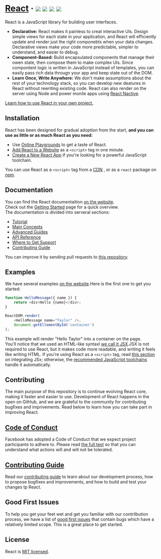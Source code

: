 # [React](https://reactjs.org/)&nbsp;· ![](https://camo.githubusercontent.com/890acbdcb87868b382af9a4b1fac507b9659d9bf/68747470733a2f2f696d672e736869656c64732e696f2f62616467652f6c6963656e73652d4d49542d626c75652e737667)  ![](https://camo.githubusercontent.com/ecb8a503e646dc22ccb59b73ba287c5229580f49/68747470733a2f2f696d672e736869656c64732e696f2f6e706d2f762f72656163742e7376673f7374796c653d666c6174)  ![](https://camo.githubusercontent.com/bfd84ed5d0e5c8d97aea6d7a83aed84ba1a0b191/68747470733a2f2f636972636c6563692e636f6d2f67682f66616365626f6f6b2f72656163742e7376673f7374796c653d736869656c6426636972636c652d746f6b656e3d3a636972636c652d746f6b656e)  ![](https://camo.githubusercontent.com/d4e0f63e9613ee474a7dfdc23c240b9795712c96/68747470733a2f2f696d672e736869656c64732e696f2f62616467652f5052732d77656c636f6d652d627269676874677265656e2e737667)
React is a JavaScript library for building user interfaces.  
* **Declarative:** React makes it painless to creat interactive UIs. Design simple views for each state in your application, and React will efficiently update and render just the right componebts when your data changes. Declarative views make your code more predictable, simpler to understand, and easier to debug.
* **Component-Based:** Build encapsulated components that manage their owen state, then compose them to make complex UIs. Since compontent logic is written in JavaScript instead of templates, you can easily pass rich data througn your app and keep state out of the DOM.  
* **Learn Once, Write Anywhere:** We don't make assumptions about the rest of your technology stack, so you can develop new deatures in React without rewriting existing code. React can also render on the server using Node and power monile apps using [React Nactive](https://reactnative.dev/).    

[Learn how to use React in your own project.](https://reactjs.org/docs/getting-started.html)  
## Installation
React has been designed for gradual adoption from the start, **and you can use as little or as much React as you need:**  
* Use [Online Playgrounds](https://reactjs.org/docs/getting-started.html#online-playgrounds) to get a taste of React.
* [Add React to a Website](https://reactjs.org/docs/add-react-to-a-website.html) as a `<script>` tag in one minute.
* [Create a New React App](https://reactjs.org/docs/create-a-new-react-app.html) if you're looking for a powerful JavaScript toolchain.  

You can use React as a `<script>` tag from a [CDN](https://reactjs.org/docs/cdn-links.html)
, or as a `react` package on [npm](https://www.npmjs.com/package/react).
## Documentation  
You can find the React documentaition [on the website](https://reactjs.org/docs).  
Check out the [Getting Started](https://reactjs.org/docs/getting-started.html) page for a quick overview.  
The documentation is divided into serveral sections:  
* [Tutorial](https://reactjs.org/tutorial/tutorial.html)
* [Main Concepts](https://reactjs.org/docs/hello-world.html)
* [Advanced Guides](https://reactjs.org/docs/jsx-in-depth.html)
* [API Reference](https://reactjs.org/docs/react-api.html)
* [Where to Get Support](https://reactjs.org/community/support.html)
* [Contributing Guide](https://reactjs.org/docs/how-to-contribute.html)  

You can improve it by sending pull requests to [this repository](https://github.com/reactjs/reactjs.org).  
## Examples   
We have several examples [on the website](https://reactjs.org/).Here is the first one to get you started:  
```js
function HelloMessage({ name }) {
    return <div>Hello {name}</div>;
}

ReactDOM.render(
    <HelloMessage name="Taylor" />,
    document.getEllementById('container')
);
```
This example will render "Hello Taylor" into a container on the page.  
You'll notice that we used an HTML-like syntaxl [we call it JSX](https://reactjs.org/docs/introducing-jsx.html).JSX is not required to use React, but it makes code more readable, and writing it feels like writing HTML. If you're using React as a `<script>` tag, read [this section](https://reactjs.org/docs/add-react-to-a-website.html#optional-try-react-with-jsx) on integrating JSx; otherwise, the [recommended JavaScript toolchains](https://reactjs.org/docs/create-a-new-react-app.html) handle it automatically.  
## Contributing 
The main purpose of this repository is to continue evolving React core, making it faster and easier to use. Development of React happens in the open on GitHub, and we are grateful to the community for contributing bugfixes and imprivements. Read below to learn how you can take part in improving React.  
## [Code of Conduct](https://code.fb.com/codeofconduct)  
Facebook has adopted a Code of Conduct that we expect project participants to adhere to. Please read [the full text](https://code.fb.com/codeofconduct) so that you can understand what actions will and will not be tolerated.  
## [Contributing Guide](https://reactjs.org/contributing/how-to-contribute.html)  
Read our [contributing guide](https://reactjs.org/contributing/how-to-contribute.html) to learn about our development process, how to propose bugfixes and improvements, and how to build and test your changes tp React.  
## Good First lssues  
To help you get your feet wet and get you familiar with our contrilbution process, we have a list of [good first issues](https://github.com/facebook/react/labels/good%20first%20issue) that contain bugs which have a relatively limited scope. This is a great place to get started.
## License  
React is [MIT licensed](https://github.com/facebook/react/blob/master/LICENSE).